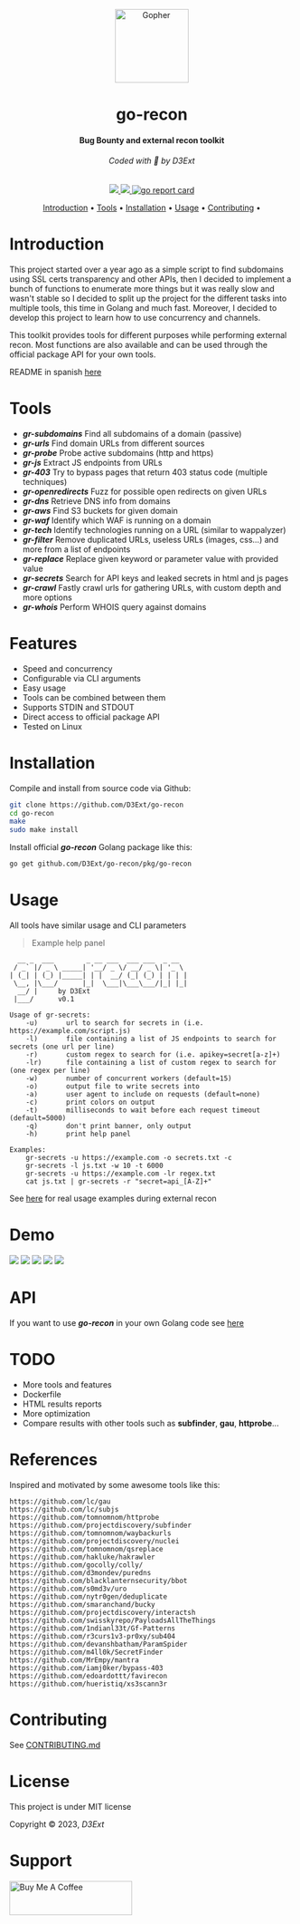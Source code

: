 <p align="center">
  <img src="https://raw.githubusercontent.com/D3Ext/go-recon/main/static/banner.png" width="130" heigth="60" alt="Gopher"/>
  <h1 align="center">go-recon</h1>
  <h4 align="center">Bug Bounty and external recon toolkit</h4>
  <h6 align="center">Coded with 💙 by D3Ext</h6>
</p>

<p align="center">

  <a href="https://opensource.org/licenses/MIT">
    <img src="https://img.shields.io/badge/license-MIT-_red.svg">
  </a>

  <a href="https://github.com/D3Ext/go-recon/issues">
    <img src="https://img.shields.io/badge/contributions-welcome-brightgreen.svg?style=flat">
  </a>

  <a href="https://goreportcard.com/report/github.com/D3Ext/go-recon">
    <img src="https://goreportcard.com/badge/github.com/D3Ext/go-recon" alt="go report card">
  </a>

</p>

<p align="center">
  <a href="#introduction">Introduction</a> •
  <a href="#tools">Tools</a> •
  <a href="#installation">Installation</a> •
  <a href="#usage">Usage</a> •
  <a href="#contributing">Contributing</a> •
</p>

# Introduction

This project started over a year ago as a simple script to find subdomains using SSL certs transparency and other APIs, then I decided to implement a bunch of functions to enumerate more things but it was really slow and wasn't stable so I decided to split up the project for the different tasks into multiple tools, this time in Golang and much fast. Moreover, I decided to develop this project to learn how to use concurrency and channels.

This toolkit provides tools for different purposes while performing external recon. Most functions are also available and can be used through the official package API for your own tools.

README in spanish [here](https://github.com/D3Ext/go-recon/blob/main/SPANISH.md)

# Tools

- ***gr-subdomains*** Find all subdomains of a domain (passive)
- ***gr-urls*** Find domain URLs from different sources
- ***gr-probe*** Probe active subdomains (http and https)
- ***gr-js*** Extract JS endpoints from URLs
- ***gr-403*** Try to bypass pages that return 403 status code (multiple techniques)
- ***gr-openredirects*** Fuzz for possible open redirects on given URLs
- ***gr-dns*** Retrieve DNS info from domains
- ***gr-aws*** Find S3 buckets for given domain
- ***gr-waf*** Identify which WAF is running on a domain
- ***gr-tech*** Identify technologies running on a URL (similar to wappalyzer)
- ***gr-filter*** Remove duplicated URLs, useless URLs (images, css...) and more from a list of endpoints
- ***gr-replace*** Replace given keyword or parameter value with provided value
- ***gr-secrets*** Search for API keys and leaked secrets in html and js pages
- ***gr-crawl*** Fastly crawl urls for gathering URLs, with custom depth and more options
- ***gr-whois*** Perform WHOIS query against domains

# Features

- Speed and concurrency
- Configurable via CLI arguments
- Easy usage
- Tools can be combined between them
- Supports STDIN and STDOUT
- Direct access to official package API
- Tested on Linux

# Installation

Compile and install from source code via Github:

```sh
git clone https://github.com/D3Ext/go-recon
cd go-recon
make
sudo make install
```

Install official ***go-recon*** Golang package like this:

```sh
go get github.com/D3Ext/go-recon/pkg/go-recon
```

# Usage

All tools have similar usage and CLI parameters

> Example help panel
```
  __ _  ___        _ __ ___  ___ ___  _ __
 / _` |/ _ \ _____| '__/ _ \/ __/ _ \| '_ \
| (_| | (_) |_____| | |  __/ (_| (_) | | | |
 \__, |\___/      |_|  \___|\___\___/|_| |_|
  __/ |     by D3Ext
 |___/      v0.1

Usage of gr-secrets:
    -u)       url to search for secrets in (i.e. https://example.com/script.js)
    -l)       file containing a list of JS endpoints to search for secrets (one url per line)
    -r)       custom regex to search for (i.e. apikey=secret[a-z]+)
    -lr)      file containing a list of custom regex to search for (one regex per line)
    -w)       number of concurrent workers (default=15)
    -o)       output file to write secrets into
    -a)       user agent to include on requests (default=none)
    -c)       print colors on output
    -t)       milliseconds to wait before each request timeout (default=5000)
    -q)       don't print banner, only output
    -h)       print help panel

Examples:
    gr-secrets -u https://example.com -o secrets.txt -c
    gr-secrets -l js.txt -w 10 -t 6000
    gr-secrets -u https://example.com -lr regex.txt
    cat js.txt | gr-secrets -r "secret=api_[A-Z]+"
```

See [here](https://github.com/D3Ext/go-recon/blob/main/USAGE.md) for real usage examples during external recon

# Demo

<img src="static/demo1.png">

<img src="static/demo2.png">

<img src="static/demo3.png">

<img src="static/demo4.png">

<img src="static/demo5.png">

# API

If you want to use ***go-recon*** in your own Golang code see [here](https://github.com/D3Ext/go-recon/tree/main/examples)

# TODO

- More tools and features
- Dockerfile
- HTML results reports
- More optimization
- Compare results with other tools such as **subfinder**, **gau**, **httprobe**...

# References

Inspired and motivated by some awesome tools like this:

```
https://github.com/lc/gau
https://github.com/lc/subjs
https://github.com/tomnomnom/httprobe
https://github.com/projectdiscovery/subfinder
https://github.com/tomnomnom/waybackurls
https://github.com/projectdiscovery/nuclei
https://github.com/tomnomnom/qsreplace
https://github.com/hakluke/hakrawler
https://github.com/gocolly/colly/
https://github.com/d3mondev/puredns
https://github.com/blacklanternsecurity/bbot
https://github.com/s0md3v/uro
https://github.com/nytr0gen/deduplicate
https://github.com/smaranchand/bucky
https://github.com/projectdiscovery/interactsh
https://github.com/swisskyrepo/PayloadsAllTheThings
https://github.com/1ndianl33t/Gf-Patterns
https://github.com/r3curs1v3-pr0xy/sub404
https://github.com/devanshbatham/ParamSpider
https://github.com/m4ll0k/SecretFinder
https://github.com/MrEmpy/mantra
https://github.com/iamj0ker/bypass-403
https://github.com/edoardottt/favirecon
https://github.com/hueristiq/xs3scann3r
```

# Contributing

See [CONTRIBUTING.md](https://github.com/D3Ext/go-recon/blob/main/CONTRIBUTING.md)

# License

This project is under MIT license

Copyright © 2023, *D3Ext*

# Support

<a href="https://www.buymeacoffee.com/D3Ext" target="_blank"><img src="https://cdn.buymeacoffee.com/buttons/v2/default-blue.png" alt="Buy Me A Coffee" style="height: 60px !important;width: 217px !important;" ></a>


